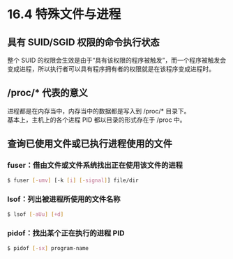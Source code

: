 # 16.4 特殊文件与进程

## 具有 SUID/SGID 权限的命令执行状态

整个 SUID 的权限会生效是由于“具有该权限的程序被触发”，而一个程序被触发会变成进程，所以执行者可以具有程序拥有者的权限就是在该程序变成进程时。

## /proc/\* 代表的意义

进程都是在内存当中，内存当中的数据都是写入到 /proc/\* 目录下。<br />基本上，主机上的各个进程 PID 都以目录的形式存在于 /proc 中。

## 查询已使用文件或已执行进程使用的文件

### fuser：借由文件或文件系统找出正在使用该文件的进程

```bash
$ fuser [-umv] [-k [i] [-signal]] file/dir
```

### lsof：列出被进程所使用的文件名称

```bash
$ lsof [-aUu] [+d]
```

### pidof：找出某个正在执行的进程 PID

```bash
$ pidof [-sx] program-name
```
